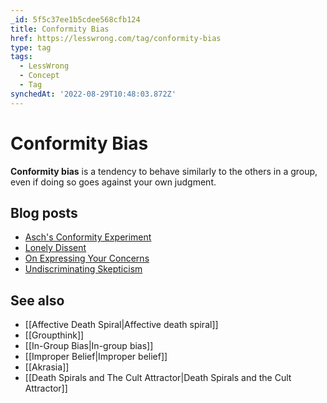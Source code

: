```yaml
---
_id: 5f5c37ee1b5cdee568cfb124
title: Conformity Bias
href: https://lesswrong.com/tag/conformity-bias
type: tag
tags:
  - LessWrong
  - Concept
  - Tag
synchedAt: '2022-08-29T10:48:03.872Z'
---
```

# Conformity Bias

**Conformity bias** is a tendency to behave similarly to the others in a group, even if doing so goes against your own judgment.

Blog posts
----------

*   [Asch's Conformity Experiment](http://lesswrong.com/lw/m9/aschs_conformity_experiment/)
*   [Lonely Dissent](http://lesswrong.com/lw/mb/lonely_dissent/)
*   [On Expressing Your Concerns](http://lesswrong.com/lw/ma/on_expressing_your_concerns/)
*   [Undiscriminating Skepticism](http://lesswrong.com/lw/1ww/undiscriminating_skepticism/)

See also
--------

*   [[Affective Death Spiral|Affective death spiral]]
*   [[Groupthink]]
*   [[In-Group Bias|In-group bias]]
*   [[Improper Belief|Improper belief]]
*   [[Akrasia]]
*   [[Death Spirals and The Cult Attractor|Death Spirals and the Cult Attractor]]